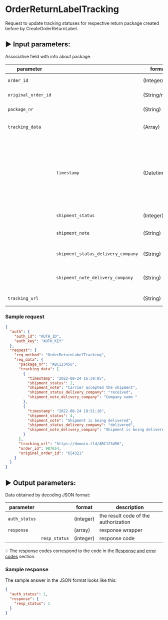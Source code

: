 # OrderReturnLabelTracking

Request to update tracking statuses for respective return package created before by CreateOrderReturnLabel.

## :arrow_forward: Input parameters:

Associative field with info about package.

| parameter           |                                    | format         | description                                                                                                 |
|---------------------|------------------------------------|----------------|-------------------------------------------------------------------------------------------------------------|
| `order_id`          |                                    | (Integer/null) | Order ID in EGON                                                                                            |
| `original_order_id` |                                    | (String/null)  | Order ID in Eshop                                                                                           |
| `package_nr`        |                                    | (String)       | Shipment number                                                                                             |
| `tracking_data`     |                                    | (Array)        | Field with data from tracking                                                                               |
|                     | `timestamp`                        | (Datetime)     | Time of status change (if shipper does not provide this data, it will be the time of status change in EGON) |
|                     | `shipment_status`                  | (Integer)      | Status ID from index                                                                                        |
|                     | `shipment_note`                    | (String)       | status name from index                                                                                      |
|                     | `shipment_status_delivery_company` | (String)       | Status ID of shipping company                                                                               |
|                     | `shipment_note_delivery_company`   | (String)       | Status name of shipping company                                                                             |
| `tracking_url`      |                                    | (String)       | Tracking url                                                                                                |

### Sample request

```json
{
  "auth": {
    "auth_id": "AUTH_ID",
    "auth_key": "AUTH_KEY"
  },
  "request": {
    "req_method": "OrderReturnLabelTracking",
    "req_data": {
      "package_nr": "ABC123456",
      "tracking_data": [
        {
          "timestamp": "2022-08-24 16:39:05",
          "shipment_status": 2,
          "shipment_note": "Carrier accepted the shipment",
          "shipment_status_delivery_company": "received",
          "shipment_note_delivery_company": "Company name "
        },
        {
          "timestamp": "2022-08-24 18:51:16",
          "shipment_status": 4,
          "shipment_note": "Shipment is being delivered",
          "shipment_status_delivery_company": "delivered",
          "shipment_note_delivery_company": "Shipment is being delivered by courier"
        }
      ],
      "tracking_url": "https://domain.tld/ABC123456",
      "order_id": 987654,
      "original_order_id": "654321"
    }
  }
}
```

## :arrow_forward: Output parameters:

Data obtained by decoding JSON format:

| parameter     |               | format    | description                          |
|---------------|---------------|-----------|--------------------------------------|
| `auth_status` |               | (integer) | the result code of the authorization |
| `response`    |               | (array)   | response wrapper                     |
|               | `resp_status` | (integer) | response code                        |

:bulb: The response codes correspond to the code in
the [Response and error codes](../../code-lists/response-codes.md#--resp_status-codes)
section.

### Sample response

The sample answer in the JSON format looks like this:

```json
{
  "auth_status": 1,
  "response": {
    "resp_status": 1
  }
}
```
